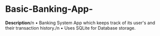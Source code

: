 # Basic-Banking-App-
<b>Description</b>/n
• Banking System App which keeps track of its user's and their transaction history./n
• Uses SQLite for Database storage.
